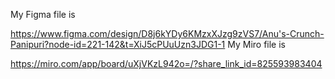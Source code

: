 My Figma file is 

https://www.figma.com/design/D8j6kYDy6KMzxXJzg9zVS7/Anu's-Crunch-Panipuri?node-id=221-142&t=XiJ5cPUuUzn3JDG1-1
My Miro file is

https://miro.com/app/board/uXjVKzL942o=/?share_link_id=825593983404
